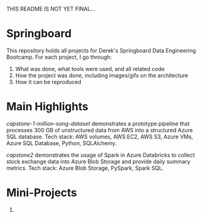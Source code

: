 THIS README IS NOT YET FINAL...

# Springboard
This repository holds all projects for Derek's Springboard Data Engineering Bootcamp. For each project, I go through:
1. What was done, what tools were used, and all related code
2. How the project was done, including images/gifs on the architecture
3. How it can be reproduced

# Main Highlights
<em>capstone-1-million-song-dataset</em> demonstrates a prototype pipeline that processes 300 GB of unstructured data from AWS into a structured Azure SQL database. Tech stack: AWS volumes, AWS EC2, AWS S3, Azure VMs, Azure SQL Database, Python, SQLAlchemy.

<em>capstone2</em> demonstrates the usage of Spark in Azure Databricks to collect stock exchange data into Azure Blob Storage and provide daily summary metrics. Tech stack: Azure Blob Storage, PySpark, Spark SQL.

# Mini-Projects
1. 

